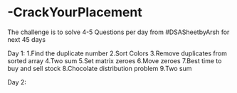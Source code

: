 # -CrackYourPlacement
The challenge is to solve 4-5 Questions per day from #DSASheetbyArsh for next 45 days

Day 1:
1.Find the duplicate number
2.Sort Colors 
3.Remove duplicates from sorted array
4.Two sum
5.Set matrix zeroes
6.Move zeroes
7.Best time to buy and sell stock
8.Chocolate distribution problem
9.Two sum

Day 2:
